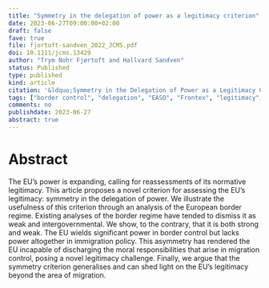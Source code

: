 ```yaml
---
title: "Symmetry in the delegation of power as a legitimacy criterion"
date: 2023-06-27T09:00:00+02:00
draft: false
fave: true
file: fjortoft-sandven_2022_JCMS.pdf
doi: 10.1111/jcms.13429
author: "Trym Nohr Fjørtoft and Hallvard Sandven"
status: Published
type: published
kind: article
citation: '&ldquo;Symmetry in the Delegation of Power as a Legitimacy Criterion.&rdquo; <em>Journal of Common Market Studies</em> 61 (4): 900–916.' 
tags: ["border control", "delegation", "EASO", "Frontex", "legitimacy", "migration"]
comments: no
publishdate: 2023-06-27
abstract: true
---
```


# Abstract

The EU’s power is expanding, calling for reassessments of its normative legitimacy. This article proposes a novel criterion for assessing the EU’s legitimacy: symmetry in the delegation of power. We illustrate the usefulness of this criterion  through an analysis of the European border regime. Existing analyses of the border regime have tended to dismiss it as weak and intergovernmental. We show, to the contrary, that it is both strong and weak. The EU wields significant power in border control but lacks power altogether in immigration policy. This asymmetry has rendered the EU incapable of discharging the moral responsibilities that arise in migration control, posing a novel legitimacy challenge. Finally, we argue that the symmetry criterion generalises and can shed light on the EU’s legitimacy beyond the area of migration.

